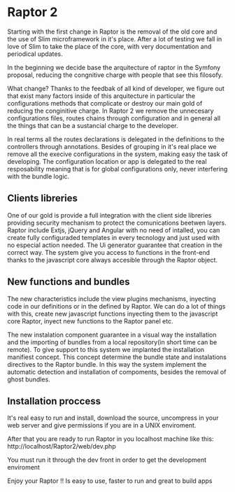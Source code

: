 # Raptor 2

Starting with the first change in Raptor is the removal of the old core
and the use of Slim microframework in it's place. After a lot of testing
we fall in love of Slim to take the place of the core, with very documentation
and periodical updates.

In the beginning we decide base the arquitecture of raptor in the Symfony
proposal, reducing the congnitive charge with people that see this filosofy.

What change? Thanks to the feedbak of all kind of developer, we figure out
that exist many factors inside of this arquitecture in particular the
configurations methods that complicate or destroy our main gold of reducing
the conginitive charge. In Raptor 2 we remove the unnecesary configurations
files, routes chains through configuration and in general all the things
that can be a sustancial charge to the developer.

In real terms all the routes declarations is delegated in the definitions
to the controllers through annotations. Besides of grouping in it's real
place we remove all the execive configurations in the system, making easy
the task of developing. The configuration location or app is delegated
to the real resposability meaning that is for global configurations only,
never interfering with the bundle logic.
 
## Clients libreries

One of our gold is provide a full integration with the client side libreries
providing security mechanism to protect the comunications beetwen layers.
Raptor include Extjs, jQuery and Angular with no need of intalled, you can
create fully configuraded templates in every tecnology and just used with
no especial action needed. The Ui generator guarantee that creation in the
correct way.
The system give you access to functions in the front-end thanks to the 
javascript core always accesible through the Raptor object.

## New functions and bundles

The new characteristics include the view plugins mechanisms, inyecting
code in our definitions or in the defined by Raptor. We can do a lot of
things with this, create new javascript functions inyecting them to the
javascript core Raptor, inyect new functions to the Raptor panel etc.

The new instalation component guarantee in a visual way the installation
and the importing of bundles from a local repository(in short time can be
remote). To give support to this system we implanted the installation 
manifiest concept. This concept determine the bundle state and instalations 
directives to the Raptor bundle. In this way the system implement
the automatic detection and installation of compoments, besides the removal
of ghost bundles.

## Installation proccess

It's real easy to run and install, download the source, uncompress in your
web server and give permissions if you are in a UNIX enviroment.

After that you are ready to run Raptor in you localhost machine like this:
	http://localhost/Raptor2/web/dev.php

You must run it through the dev front in order to get the development enviroment

Enjoy your Raptor !! Is easy to use, faster to run and great to build apps